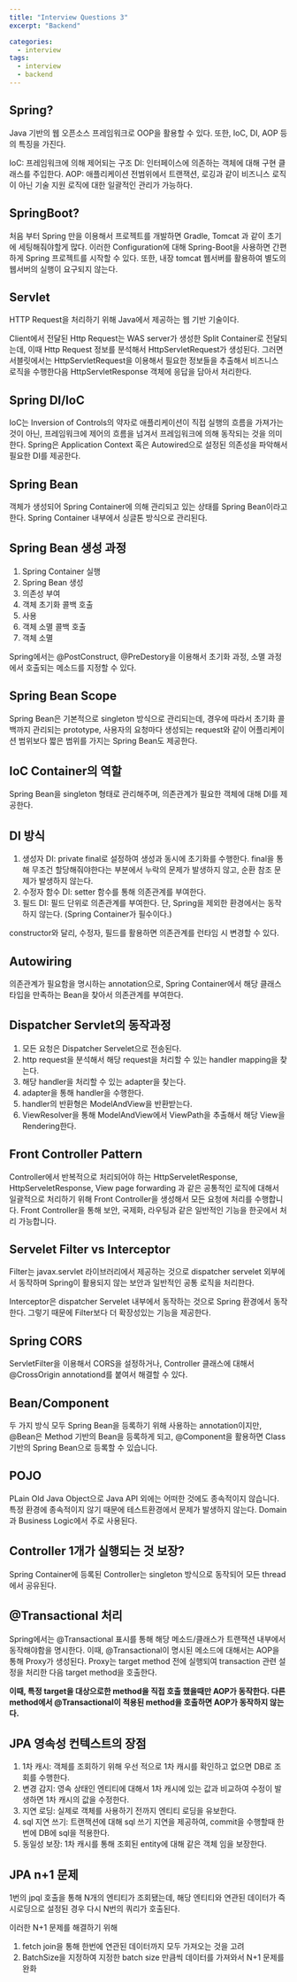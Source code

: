 ```yaml
---
title: "Interview Questions 3"
excerpt: "Backend"

categories:
  - interview
tags:
  - interview
  - backend 
---
```


## Spring?

Java 기반의 웹 오픈소스 프레임워크로 OOP을 활용할 수 있다. 또한, IoC, DI, AOP 등의 특징을 가진다.

IoC: 프레임워크에 의해 제어되는 구조
DI: 인터페이스에 의존하는 객체에 대해 구현 클래스를 주입한다.
AOP:  애플리케이션 전범위에서 트랜잭션, 로깅과 같이 비즈니스 로직이 아닌 기술 지원 로직에 대한 일괄적인 관리가 가능하다.

## SpringBoot?

처음 부터 Spring 만을 이용해서 프로젝트를 개발하면 Gradle, Tomcat 과 같이 초기에 세팅해줘야할게 많다. 이러한 Configuration에 대해 Spring-Boot을 사용하면 간편하게 Spring 프로젝트를 시작할 수 있다. 또한, 내장 tomcat 웹서버를 활용하여 별도의 웹서버의 실행이 요구되지 않는다. 

## Servlet

HTTP Request을 처리하기 위해 Java에서 제공하는 웹 기반 기술이다.

Client에서 전달된 Http Request는 WAS server가 생성한 Split Container로 전달되는데, 이때 Http Request 정보를 분석해서 HttpServletRequest가 생성된다. 그러면 서블릿에서는 HttpServletRequest을 이용해서 필요한 정보들을 추출해서 비즈니스 로직을 수행한다음 HttpServletResponse 객체에 응답을 담아서 처리한다.

## Spring DI/IoC

IoC는 Inversion of Controls의 약자로 애플리케이션이 직접 실행의 흐름을 가져가는 것이 아닌, 프레임워크에 제어의 흐름을 넘겨서 프레임워크에 의해 동작되는 것을 의미한다. Spring은 Application Context 혹은 Autowired으로 설정된 의존성을 파악해서 필요한 DI를 제공한다.

## Spring Bean

객체가 생성되어 Spring Container에 의해 관리되고 있는 상태를 Spring Bean이라고 한다. Spring Container 내부에서 싱글톤 방식으로 관리된다. 

## Spring Bean 생성 과정

1. Spring Container 실행
2. Spring Bean 생성
3. 의존성 부여
4. 객체 초기화 콜백 호출
5. 사용
6. 객체 소멸 콜백 호출
7. 객체 소멸

Spring에서는 @PostConstruct, @PreDestory을 이용해서 초기화 과정, 소멸 과정에서 호출되는 메소드를 지정할 수 있다.

## Spring Bean Scope

Spring Bean은 기본적으로 singleton 방식으로 관리되는데, 경우에 따라서 초기화 콜백까지 관리되는 prototype, 사용자의 요청마다 생성되는 request와 같이 어플리케이션 범위보다 짧은 범위를 가지는 Spring Bean도 제공한다.

## IoC Container의 역할

Spring Bean을 singleton 형태로 관리해주며, 의존관계가 필요한 객체에 대해 DI를 제공한다. 

## DI 방식

1. 생성자 DI: private final로 설정하여 생성과 동시에 초기화를 수행한다. final을 통해 무조건 할당해줘야한다는 부분에서 누락의 문제가 발생하지 않고, 순환 참조 문제가 발생하지 않는다.
2. 수정자 함수 DI: setter 함수를 통해 의존관계를 부여한다.
3. 필드 DI: 필드 단위로 의존관계를 부여한다. 단, Spring을 제외한 환경에서는 동작하지 않는다. (Spring Container가 필수이다.)

constructor와 달리, 수정자, 필드를 활용하면 의존관계를 런타임 시 변경할 수 있다.

## Autowiring

의존관계가 필요함을 명시하는 annotation으로, Spring Container에서 해당 클래스 타입을 만족하는 Bean을 찾아서 의존관계를 부여한다.

## Dispatcher Servlet의 동작과정

1. 모든 요청은 Dispatcher Servelet으로 전송된다.
2. http request을 분석해서 해당 request을 처리할 수 있는 handler mapping을 찾는다.
3. 해당 handler을 처리할 수 있는 adapter을 찾는다.
4. adapter을 통해 handler을 수행한다.
5. handler의 반환형은 ModelAndView을 반환받는다.
6. ViewResolver을 통해 ModelAndView에서 ViewPath을 추출해서 해당 View을 Rendering한다.

## Front Controller Pattern

Controller에서 반복적으로 처리되어야 하는 HttpServeletResponse, HttpServeletResponse, View page forwarding 과 같은 공통적인 로직에 대해서 일괄적으로 처리하기 위해 Front Controller을 생성해서 모든 요청에 처리를 수행합니다. Front Controller을 통해 보안, 국제화, 라우팅과 같은 일반적인 기능을 한곳에서 처리 가능합니다.

## Servelet Filter vs Interceptor

Filter는 javax.servlet 라이브러리에서 제공하는 것으로 dispatcher servelet 외부에서 동작하며 Spring이 활용되지 않는 보안과 일반적인 공통 로직을 처리한다.

Interceptor은 dispatcher Servelet 내부에서 동작하는 것으로 Spring 환경에서 동작한다. 그렇기 때문에 Filter보다 더 확장성있는 기능을 제공한다.

## Spring CORS

ServletFilter을 이용해서 CORS을 설정하거나, Controller 클래스에 대해서 @CrossOrigin annotationd를 붙여서 해결할 수 있다.

## Bean/Component

두 가지 방식 모두 Spring Bean을 등록하기 위해 사용하는 annotation이지만, @Bean은 Method 기반의 Bean을 등록하게 되고, @Component을 활용하면 Class 기반의 Spring Bean으로 등록할 수 있습니다. 

## POJO
PLain Old Java Object으로 Java API 외에는 어떠한 것에도 종속적이지 않습니다. 특정 환경에 종속적이지 않기 때문에 테스트환경에서 문제가 발생하지 않는다. Domain 과 Business Logic에서 주로 사용된다.

## Controller 1개가 실행되는 것 보장?

Spring Container에 등록된 Controller는 singleton 방식으로 동작되어 모든 thread에서 공유된다. 

## @Transactional 처리

Spring에서는 @Transactional 표시를 통해 해당 메소드/클래스가 트랜잭션 내부에서 동작해야함을 명시한다. 이때, @Transactional이 명시된 메소드에 대해서는 AOP을 통해 Proxy가 생성된다. Proxy는 target method 전에 실행되여 transaction 관련 설정을 처리한 다음 target method을 호출한다.

**이때, 특정 target을 대상으로한 method을 직접 호출 했을때만 AOP가 동작한다. 다른 method에서 @Transactional이 적용된 method을 호출하면 AOP가 동작하지 않는다.**


## JPA 영속성 컨텍스트의 장점

1. 1차 캐시: 객체를 조회하기 위해 우선 적으로 1차 캐시를 확인하고 없으면 DB로 조회를 수행한다.
2. 변경 감지: 영속 상태인 엔티티에 대해서 1차 캐시에 있는 값과 비교하여 수정이 발생하면 1차 캐시의 값을 수정한다.
3. 지연 로딩: 실제로 객체를 사용하기 전까지 엔티티 로딩을 유보한다.
4. sql 지연 쓰기: 트랜잭션에 대해 sql 쓰기 지연을 제공하여, commit을 수행할때 한번에 DB에 sql을 적용한다.
5. 동일성 보장: 1차 캐시를 통해 조회된 entity에 대해 같은 객체 임을 보장한다.


## JPA n+1 문제

1번의 jpql 호출을 통해 N개의 엔티티가 조회됐는데, 해당 엔티티와 연관된 데이터가 즉시로딩으로 설정된 경우 다시 N번의 쿼리가 호출된다. 

이러한 N+1 문제를 해결하기 위해

1. fetch join을 통해 한번에 연관된 데이터까지 모두 가져오는 것을 고려
2. BatchSize을 지정하여 지정한 batch size 만큼씩 데이터를 가져와서 N+1 문제를 완화




